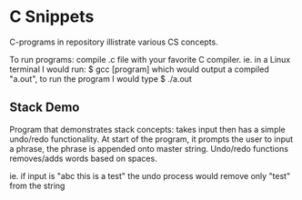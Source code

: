 # C Snippets
C-programs in repository illistrate various CS concepts.

To run programs: compile .c file with your favorite C compiler.
  ie. in a Linux terminal I would run: $ gcc [program]
    which would output a compiled "a.out", to run the program I would type $ ./a.out

## Stack Demo
 Program that demonstrates stack concepts: takes input then has a simple undo/redo functionality. At start of the program, it prompts the user to input a phrase, the phrase is appended onto master string. Undo/redo functions removes/adds words based on spaces.
 
 ie. if input is "abc this is a test" the undo process would remove only "test" from the string
